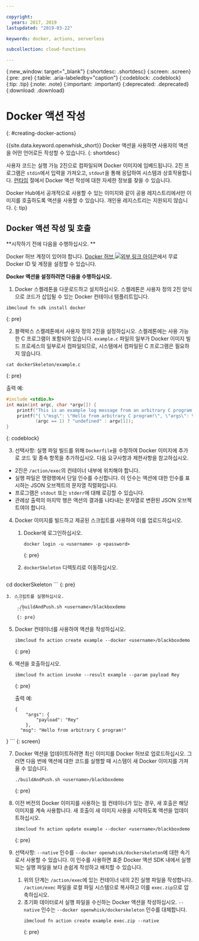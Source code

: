 ```yaml
---

copyright:
  years: 2017, 2019
lastupdated: "2019-03-22"

keywords: docker, actions, serverless

subcollection: cloud-functions

---
```


{:new_window: target="_blank"}
{:shortdesc: .shortdesc}
{:screen: .screen}
{:pre: .pre}
{:table: .aria-labeledby="caption"}
{:codeblock: .codeblock}
{:tip: .tip}
{:note: .note}
{:important: .important}
{:deprecated: .deprecated}
{:download: .download}

# Docker 액션 작성
{: #creating-docker-actions}


{{site.data.keyword.openwhisk_short}} Docker 액션을 사용하면 사용자의 액션을 어떤 언어로든 작성할 수 있습니다.
{: shortdesc}

사용자 코드는 실행 가능 2진으로 컴파일되며 Docker 이미지에 임베드됩니다. 2진 프로그램은 `stdin`에서 입력을 가져오고, `stdout`을 통해 응답하여 시스템과 상호작용합니다.   [런타임](/docs/openwhisk?topic=cloud-functions-runtimes#openwhisk_ref_docker) 절에서 Docker 액션 작성에 대한 자세한 정보를 찾을 수 있습니다.

Docker Hub에서 공개적으로 사용할 수 있는 이미지와 같이 공용 레지스트리에서만 이미지를 호출하도록 액션을 사용할 수 있습니다. 개인용 레지스트리는 지원되지 않습니다.
{: tip}


## Docker 액션 작성 및 호출

**시작하기 전에 다음을 수행하십시오. **

Docker 허브 계정이 있어야 합니다. [Docker 허브 ![외부 링크 아이콘](../icons/launch-glyph.svg "외부 링크 아이콘")](https://hub.docker.com)에서 무료 Docker ID 및 계정을 설정할 수 있습니다.  

**Docker 액션을 설정하려면 다음을 수행하십시오.**

1. Docker 스켈레톤을 다운로드하고 설치하십시오. 스켈레톤은 사용자 정의 2진 양식으로 코드가 삽입될 수 있는 Docker 컨테이너 템플리트입니다.
  ```
  ibmcloud fn sdk install docker
  ```
  {: pre}

2. 블랙박스 스켈레톤에서 사용자 정의 2진을 설정하십시오. 스켈레톤에는 사용 가능한 C 프로그램이 포함되어 있습니다. `example.c` 파일의 일부가 Docker 이미지 빌드 프로세스의 일부로서 컴파일되므로, 시스템에서 컴파일된 C 프로그램은 필요하지 않습니다.
  ```
  cat dockerSkeleton/example.c
  ```
  {: pre}

  출력 예:
  ```c
  #include <stdio.h>
  int main(int argc, char *argv[]) {
      printf("This is an example log message from an arbitrary C program!\n");
      printf("{ \"msg\": \"Hello from arbitrary C program!\", \"args\": %s }",
             (argc == 1) ? "undefined" : argv[1]);
  }
  ```
  {: codeblock}

3. 선택사항: 실행 파일 빌드를 위해 `Dockerfile`을 수정하여 Docker 이미지에 추가로 코드 및 종속 항목을 추가하십시오. 다음 요구사항과 제한사항을 참고하십시오.
  * 2진은 `/action/exec`의 컨테이너 내부에 위치해야 합니다.
  * 실행 파일은 명령행에서 단일 인수를 수신합니다. 이 인수는 액션에 대한 인수를 표시하는 JSON 오브젝트의 문자열 직렬화입니다.
  * 프로그램은 `stdout` 또는 `stderr`에 대해 로깅할 수 있습니다.
  * 관례상 출력의 마지막 행은 액션의 결과를 나타내는 문자열로 변환된 JSON 오브젝트여야 합니다.

4. Docker 이미지를 빌드하고 제공된 스크립트를 사용하여 이를 업로드하십시오.
    1. Docker에 로그인하십시오.
        ```
        docker login -u <username> -p <password>
        ```
        {: pre}

    2. `dockerSkeleton` 디렉토리로 이동하십시오.
        ```
  cd dockerSkeleton
        ```
        {: pre}

    3. 스크립트를 실행하십시오.
        ```
        ./buildAndPush.sh <username>/blackboxdemo
        ```
        {: pre}

5. Docker 컨테이너를 사용하여 액션을 작성하십시오.
    ```
    ibmcloud fn action create example --docker <username>/blackboxdemo
    ```
    {: pre}

6. 액션을 호출하십시오.
    ```
    ibmcloud fn action invoke --result example --param payload Rey
    ```
    {: pre}

    출력 예:
    ```
    {
        "args": {
            "payload": "Rey"
        },
      "msg": "Hello from arbitrary C program!"
  }
    ```
    {: screen}

7. Docker 액션을 업데이트하려면 최신 이미지를 Docker 허브로 업로드하십시오. 그러면 다음 번에 액션에 대한 코드를 실행할 때 시스템이 새 Docker 이미지를 가져올 수 있습니다.
    ```
    ./buildAndPush.sh <username>/blackboxdemo
    ```
    {: pre}

8. 이전 버전의 Docker 이미지를 사용하는 웜 컨테이너가 있는 경우, 새 호출은 해당 이미지를 계속 사용합니다. 새 호출이 새 이미지 사용을 시작하도록 액션을 업데이트하십시오.
    ```
    ibmcloud fn action update example --docker <username>/blackboxdemo
    ```
    {: pre}

9. 선택사항: `--native` 인수를 `--docker openwhisk/dockerskeleton`에 대한 속기로서 사용할 수 있습니다. 이 인수를 사용하면 표준 Docker 액션 SDK 내에서 실행되는 실행 파일을 보다 손쉽게 작성하고 배치할 수 있습니다. 
    1. 위의 단계는 `/action/exec`에 있는 컨테이너 내의 2진 실행 파일을 작성합니다. `/action/exec` 파일을 로컬 파일 시스템으로 복사하고 이를 `exec.zip`으로 압축하십시오. 
    2. 초기화 데이터로서 실행 파일을 수신하는 Docker 액션을 작성하십시오. `--native` 인수는 `--docker openwhisk/dockerskeleton` 인수를 대체합니다.
        ```
        ibmcloud fn action create example exec.zip --native
        ```
        {: pre}

